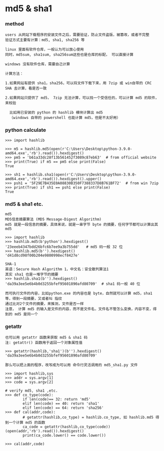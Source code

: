 # md5 & sha1

### method

    users 从网站下载程序的安装文件之后，需要验证，防止文件盗版，被篡改，或者不完整    
    验证方式主要有计算：md5, sha1, sha256 等
    
    linux 里面有软件仓库，一般认为可以放心使用
    同时，md5sum, sha1sum, sha256sum这些也是仓库的标配， 可以直接计算
    
    windows 没有软件仓库，需要自己计算
    
    计算方法：
    
    1.如果网站有提供 sha1，sha256，可以将文件下载下来，用 7zip 或 win自带的 CRC SHA 去计算，看是否一致
    
    2.如果网站只提供了 md5， 7zip 无法计算，可以找一个受信任的，可以计算 md5 的软件，来校验
     
      比如用已安装的 python 的 hashlib 模块计算出 md5 
      （windows 自带的 powershell 也能计算 md5，但是不太好用）
    

### python calculate

    >>> import hashlib
    
    >>> m5 = hashlib.md5(open(r'C:\Users\Desktop\python-3.9.0-amd64.exe','rb').read()).hexdigest()
    >>> pm5 = 'b61a33dc28f13b561452f3089c87eb63'  # from official website
    >>> print(True) if m5 == pm5 else print(False)
    True
    
    >>> sh1 = hashlib.sha1(open(r'C:\Users\Desktop\python-3.9.0-amd64.exe','rb').read()).hexdigest().upper()
    >>> psh1 = '5F29E7B435E0A08830B350F7388337D8B761BF72'  # from win 7zip
    >>> print(True) if sh1 == psh1 else print(False)
    True
    
    
### md5 & sha1 etc.
    
    md5
    MD5信息摘要算法 (MD5 Message-Digest Algorithm)    
    md5 就是一段信息的摘要，具体来说，就是一串字节 byte 的摘要，任何字节都可以计算出其 md5
    
    >>> import hashlib
    >>> hashlib.md5(b'python').hexdigest()
    '23eeeb4347bdd26bfc6b7ee9a3b755dd'   # md5 码一般 32 位
    >>> hashlib.md5(b'').hexdigest()
    'd41d8cd98f00b204e9800998ecf8427e'
    
    SHA-1
    英语：Secure Hash Algorithm 1，中文名：安全散列算法1
    其实 sha1 也是一堆字节的摘要
    >>> hashlib.sha1(b'').hexdigest()
    'da39a3ee5e6b4b0d3255bfef95601890afd80709'  # sha1 码一般 40 位

    而可执行文件的内容，比如python.exe 的内容也是 byte，自然就可以计算 md5，sha1 等，得到一段摘要，又或者叫 指纹
    通过比对2个文件的摘要，来推测，文件是否一样
    注意， 计算 md5 的输入是文件的内容，而不是文件名，文件名不管怎么变换，内容不变，得到的 md5 是同一个
    

### getattr

    也可以用 getattr 函数来获取 md5 & sha1 码
    注: getattr() 函数用于返回一个对象属性值
    
    >>> getattr(hashlib,'sha1')(b'').hexdigest()
    'da39a3ee5e6b4b0d3255bfef95601890afd80709'
    
    那么可以把上面的程序，改写成为可以用 命令行灵活调用的 md5_sha1.py 文件
    
    >>> import hashlib,sys
    >>> addr = sys.argv[1]
    >>> code = sys.argv[2]

    # verify md5, sha1 ,etc.
    >>> def co_type(code):
            if len(code)== 32: return 'md5'
            elif len(code) == 40: return 'sha1'
            elif len(code) == 64: return 'sha256'
    >>> def cal(addr,code):
            # getattr(hashlib,co_type) = hashlib.co_type, 如 hashlib.md5 得到一个计算 md5 的函数
            ca_code = getattr(hashlib,co_type(code))(open(addr,'rb').read()).hexdigest()
            print(ca_code.lower() == code.lower())

    >>> cal(addr,code)
    
    
    
    
    
    
    
    

